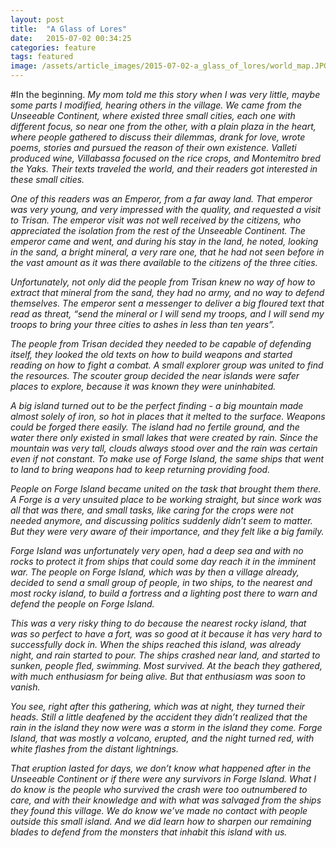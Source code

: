 ```yaml
---
layout: post
title:  "A Glass of Lores"
date:   2015-07-02 00:34:25
categories: feature
tags: featured
image: /assets/article_images/2015-07-02-a_glass_of_lores/world_map.JPG
---
```

#In the beginning.
<i>My mom told me this story when I was very little, maybe some parts I modified, hearing others in the village. We came from the Unseeable Continent, where existed three small cities, each one with different focus, so near one from the other, with a plain plaza in the heart, where people gathered to discuss their dilemmas, drank for love, wrote poems, stories and pursued the reason of their own existence. Valleti produced wine, Villabassa focused on the rice crops, and  Montemitro bred the Yaks. Their texts traveled the world, and their readers got interested in these small cities.</i>

<i>One of this readers was an Emperor, from a far away land. That emperor was very young, and very impressed with the quality, and requested a visit to Trisan. The emperor visit was not well received by the citizens, who appreciated the isolation from the rest of the Unseeable Continent. The emperor came and went, and during his stay in the land, he noted, looking in the sand, a bright mineral, a very rare one, that he had not seen before in the vast amount as it was there available to the citizens of the three cities.</i>

<i>Unfortunately, not only did the people from Trisan knew no way of how to extract that mineral from the sand, they had no army, and no way to defend themselves. The emperor sent a messenger to deliver a big floured text that read as threat, “send the mineral or I will send my troops, and I will send my troops to bring your three cities to ashes in less than ten years”.</i>

<i>The people from Trisan decided they needed to be capable of defending itself, they looked the old texts on how to build weapons and started reading on how to fight a combat. A small explorer group was united to find the resources. The scouter group decided the near islands were safer places to explore, because it was known they were uninhabited.

<i>A big island turned out to be the perfect finding - a big mountain made almost solely of iron, so hot in places that it melted to the surface. Weapons could be forged there easily. The island had no fertile ground, and the water there only existed in small lakes that were created by rain. Since the mountain was very tall, clouds always stood over and the rain was certain even if not constant. To make use of Forge Island, the same ships that went to land to bring weapons had to keep returning providing food.</i>

<i>People on Forge Island became united on the task that brought them there. A Forge is a very unsuited place to be working straight, but since work was all that was there, and small tasks, like caring for the crops were not needed anymore, and discussing politics suddenly didn’t seem to matter. But they were very aware of their importance, and they felt like a big family.</i>

<i>Forge Island was unfortunately very open, had a deep sea and with no rocks to protect it from ships that could some day reach it in the imminent war. The people on Forge Island, which was by then a village already, decided to send a small group of people, in two ships, to the nearest and most rocky island, to build a fortress and a lighting post there to warn and defend the people on Forge Island.</i>

<i>This was a very risky thing to do because the nearest rocky island, that was so perfect to have a fort, was so good at it because it has very hard to successfully dock in. When the ships reached this island, was already night, and rain started to pour. The ships crashed near land, and started to sunken, people fled, swimming. Most survived. At the beach they gathered, with much enthusiasm for being alive. But that enthusiasm was soon to vanish.</i>

<i>You see, right after this gathering, which was at night, they turned their heads. Still a little deafened by the accident they didn’t realized that the rain in the island they now were was a storm in the island they come. Forge Island, that was mostly a volcano, erupted, and the night turned red, with white flashes from the distant lightnings.</i>

<i>That eruption lasted for days, we don’t know what happened after in the Unseeable Continent or if there were any survivors in Forge Island. What I do know is the people who survived the crash were too outnumbered to care, and with their knowledge and with what was salvaged from the ships they found this village. We do know we’ve made no contact with people outside this small island. And we did learn how to sharpen our remaining blades to defend from the monsters that inhabit this island with us.</i>
